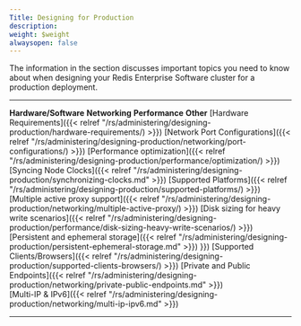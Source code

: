 ```yaml
---
Title: Designing for Production
description: 
weight: $weight
alwaysopen: false
---
```

The information in the section discusses important topics you need to
know about when designing your Redis Enterprise Software cluster for a
production deployment.

  ------------------------------------------------------------------------------------------------------------------------------ ----------------------------------------------------------------------------------------------------------------------------------------- ------------------------------------------------------------------------------------------------------------------------------------------------------------ --------------------------------------------------------------------------------------------------------------------------------------
  **Hardware/Software**                                                                                                          **Networking**                                                                                                                            **Performance**                                                                                                                                              **Other**
  [Hardware Requirements]({{< relref "/rs/administering/designing-production/hardware-requirements/) >}})             [Network Port Configurations]({{< relref "/rs/administering/designing-production/networking/port-configurations/) >}})         [Performance optimization]({{< relref "/rs/administering/designing-production/performance/optimization/) >}})                                    [Syncing Node Clocks]({{< relref "/rs/administering/designing-production/synchronizing-clocks.md" >}})
  [Supported Platforms]({{< relref "/rs/administering/designing-production/supported-platforms/) >}})                 [Multiple active proxy support]({{< relref "/rs/administering/designing-production/networking/multiple-active-proxy/) >}})     [Disk sizing for heavy write scenarios]({{< relref "/rs/administering/designing-production/performance/disk-sizing-heavy-write-scenarios/) >}})  [Persistent and ephemeral storage]({{< relref "/rs/administering/designing-production/persistent-ephemeral-storage.md" >}})
}})  [Supported Clients/Browsers]({{< relref "/rs/administering/designing-production/supported-clients-browsers/) >}})  [Private and Public Endpoints]({{< relref "/rs/administering/designing-production/networking/private-public-endpoints.md" >}})                                                                                                                                                                
                                                                                                                                 [Multi-IP & IPv6]({{< relref "/rs/administering/designing-production/networking/multi-ip-ipv6.md" >}})                                                                                                                                                                                        
  ------------------------------------------------------------------------------------------------------------------------------ ----------------------------------------------------------------------------------------------------------------------------------------- ------------------------------------------------------------------------------------------------------------------------------------------------------------ --------------------------------------------------------------------------------------------------------------------------------------
